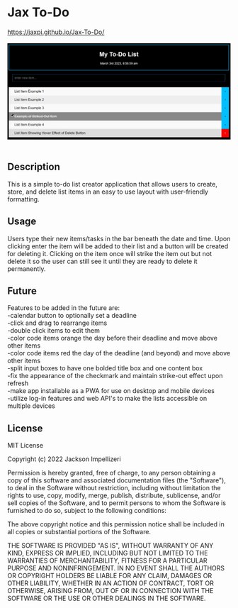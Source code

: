 # Jax To-Do

https://jaxpi.github.io/Jax-To-Do/
<br><br><img src="assets/images/mainscreenshot.jpg" style="width:750px; height auto;">
<br><br>


## Description

This is a simple to-do list creator application that allows users to create, store, and delete list items in an easy to use layout with user-friendly formatting.


## Usage

Users type their new items/tasks in the bar beneath the date and time. Upon clicking enter the item will be added to their list and a button will be created for deleting it. Clicking on the item once will strike the item out but not delete it so the user can still see it until they are ready to delete it permanently.


## Future

Features to be added in the future are:<br>
-calendar button to optionally set a deadline<br>
-click and drag to rearrange items<br>
-double click items to edit them<br>
-color code items orange the day before their deadline and move above other items<br>
-color code items red the day of the deadline (and beyond) and move above other items<br>
-split input boxes to have one bolded title box and one content box<br>
-fix the appearance of the checkmark and maintain strike-out effect upon refresh<br>
-make app installable as a PWA for use on desktop and mobile devices<br>
-utilize log-in features and web API's to make the lists accessible on multiple devices


## License

MIT License

Copyright (c) 2022 Jackson Impellizeri

Permission is hereby granted, free of charge, to any person obtaining a copy
of this software and associated documentation files (the "Software"), to deal
in the Software without restriction, including without limitation the rights
to use, copy, modify, merge, publish, distribute, sublicense, and/or sell
copies of the Software, and to permit persons to whom the Software is
furnished to do so, subject to the following conditions:

The above copyright notice and this permission notice shall be included in all
copies or substantial portions of the Software.

THE SOFTWARE IS PROVIDED "AS IS", WITHOUT WARRANTY OF ANY KIND, EXPRESS OR
IMPLIED, INCLUDING BUT NOT LIMITED TO THE WARRANTIES OF MERCHANTABILITY,
FITNESS FOR A PARTICULAR PURPOSE AND NONINFRINGEMENT. IN NO EVENT SHALL THE
AUTHORS OR COPYRIGHT HOLDERS BE LIABLE FOR ANY CLAIM, DAMAGES OR OTHER
LIABILITY, WHETHER IN AN ACTION OF CONTRACT, TORT OR OTHERWISE, ARISING FROM,
OUT OF OR IN CONNECTION WITH THE SOFTWARE OR THE USE OR OTHER DEALINGS IN THE
SOFTWARE.
